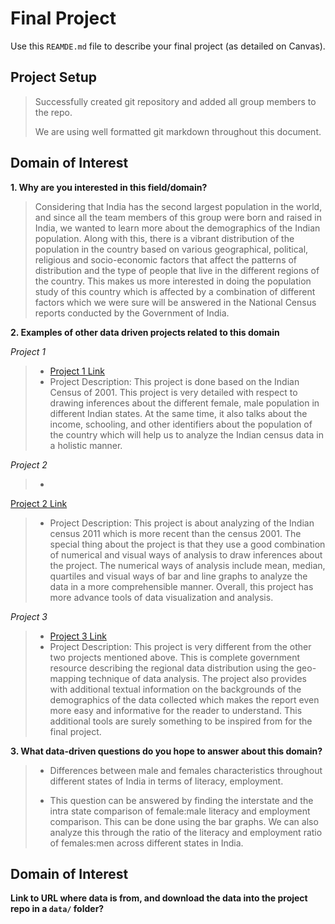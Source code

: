 # Final Project
Use this `REAMDE.md` file to describe your final project (as detailed on Canvas).

## Project Setup
> Successfully created git repository and added all group members to the repo.
>
> We are using well formatted git markdown throughout this document.

## Domain of Interest
**1. Why are you interested in this field/domain?**
> Considering that India has the second largest population in the world, and since all the team members of this group were born and raised in India, we  wanted to learn more about the demographics of the Indian population. Along with this, there is a vibrant distribution of the population in the country based on various geographical, political, religious and socio-economic factors that affect the patterns of distribution and the type of people that live in the different regions of the country. This makes us more interested in doing the population study of this country which is affected by a combination of different factors which we were sure will be answered in the National Census reports conducted by the Government of India.

**2. Examples of other data driven projects related to this domain**

*Project 1*
> - [Project 1 Link](https://www.kaggle.com/omkar25/census)
> - Project Description: This project is done based on the Indian Census of 2001. This project is very detailed with respect to drawing inferences about the different female, male population in different Indian states. At the same time, it also talks about the income, schooling, and other identifiers about the population of the country which will help us to analyze the Indian census data in a holistic manner.

*Project 2*
> -
[Project 2 Link](https://www.kaggle.com/rameshsinghds1986/analyzing-indian-census-2011)
> - Project Description: This project is about analyzing of the Indian census 2011 which is more recent than the census 2001. The special thing about the project is that they use a good combination of numerical and visual ways of analysis to draw inferences about the project. The numerical ways of analysis include mean, median, quartiles and visual ways of bar and line graphs to analyze the data in a more comprehensible manner. Overall, this project has more advance tools of data visualization and analysis.

*Project 3*
> - [Project 3 Link](https://censusindia.gov.in/2011census/dchb/0700_PART_B_DCHB_NCT%20OF%20DELHI.pdf)
> - Project Description: This project is very different from the other two projects mentioned above. This is complete government resource describing the regional data distribution using the geo-mapping technique of data analysis. The project also provides with additional textual information on the backgrounds of the demographics of the data collected which makes the report even more easy and informative for the reader to understand. This additional tools are surely something to be inspired from for the final project.

**3. What data-driven questions do you hope to answer about this domain?**

> - Differences between male and females characteristics throughout different states of India in terms of literacy, employment.
>
> - This question can be answered by finding the interstate and the intra state comparison of female:male literacy and employment comparison. This can be done using the bar graphs. We can also analyze this through the ratio of the literacy and employment ratio of females:men across different states in India.

## Domain of Interest

**Link to URL where data is from, and download the data into the project repo in a `data/` folder?**
